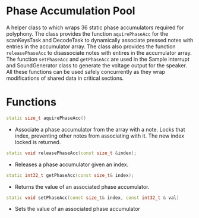 # Phase Accumulation Pool

A helper class to which wraps 36 static phase accumulators required for polyphony. The class provides the function ```aquirePhaseAcc``` for the scanKeysTask and DecodeTask to dynamically associate pressed notes with entries in the accumulator array. The class also provides the function ```releasePhaseAcc``` to disassociate notes with entires in the accumulator array. The function ```setPhaseAcc``` and ```getPhaseAcc``` are used in the Sample interrupt and SoundGenerator class to generate the voltage output for the speaker. All these functions can be used safely concurrently as they wrap modifications of shared data in critical sections.

# Functions

```C++ 
static size_t aquirePhaseAcc()
```
- Associate a phase accumulator from the array with a note. Locks that index, preventing other notes from associating with it. The new index locked is returned. 

```C++
static void releasePhaseAcc(const size_t &index);
```
- Releases a phase accumulator given an index. 
```C++
static int32_t getPhaseAcc(const size_t& index);
```

- Returns the value of an associated phase accumulator.
```C++
static void setPhaseAcc(const size_t& index, const int32_t & val)
```
- Sets the value of an associated phase accumulator